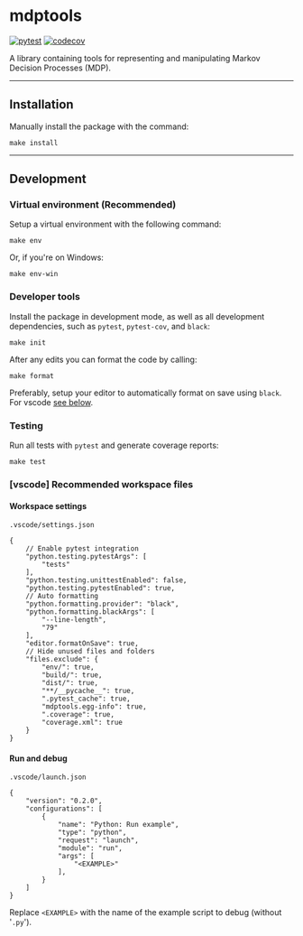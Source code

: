 # mdptools

[![pytest](https://github.com/mholdg16/py-mdptools/actions/workflows/pytest.yml/badge.svg)](https://github.com/mholdg16/py-mdptools/actions/workflows/pytest.yml)
[![codecov](https://codecov.io/gh/mholdg16/py-mdptools/branch/master/graph/badge.svg?token=2ONO8MQDHT)](https://codecov.io/gh/mholdg16/py-mdptools)

A library containing tools for representing and manipulating Markov Decision Processes (MDP).

---

## Installation

Manually install the package with the command:

    make install

---

## Development

### Virtual environment (Recommended)

Setup a virtual environment with the following command:

    make env

Or, if you're on Windows:

    make env-win


### Developer tools

Install the package in development mode, as well as all development dependencies, such as `pytest`, `pytest-cov`, and `black`:

    make init

After any edits you can format the code by calling:

    make format

Preferably, setup your editor to automatically format on save using `black`. For vscode [see below](#workspace-settings).


### Testing

Run all tests with `pytest` and generate coverage reports:

    make test


### [vscode] Recommended workspace files

#### Workspace settings

`.vscode/settings.json`

```jsonc
{
    // Enable pytest integration
    "python.testing.pytestArgs": [
        "tests"
    ],
    "python.testing.unittestEnabled": false,
    "python.testing.pytestEnabled": true,
    // Auto formatting
    "python.formatting.provider": "black",
    "python.formatting.blackArgs": [
        "--line-length",
        "79"
    ],
    "editor.formatOnSave": true,
    // Hide unused files and folders
    "files.exclude": {
        "env/": true,
        "build/": true,
        "dist/": true,
        "**/__pycache__": true,
        ".pytest_cache": true,
        "mdptools.egg-info": true,
        ".coverage": true,
        "coverage.xml": true
    }
}
```


#### Run and debug

`.vscode/launch.json`

```jsonc
{
    "version": "0.2.0",
    "configurations": [
        {
            "name": "Python: Run example",
            "type": "python",
            "request": "launch",
            "module": "run",
            "args": [
                "<EXAMPLE>"
            ],
        }
    ]
}
```

Replace `<EXAMPLE>` with the name of the example script to debug (without '`.py`').
